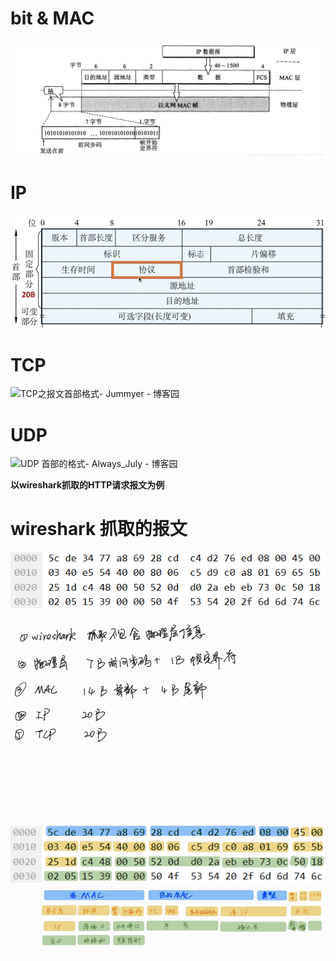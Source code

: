 

# bit & MAC

![](assets/sub1-报文格式.assets/2022-08-06-15-26-30-image.png)

# IP

![image-20220709163306078](./assets/%E7%AC%AC%E5%9B%9B%E7%AB%A0-%E7%BD%91%E7%BB%9C%E5%B1%82.assets/image-20220709163306078.png)

# TCP

![TCP之报文首部格式- Jummyer - 博客园](https://img2018.cnblogs.com/blog/1290987/201906/1290987-20190615111551823-1173939851.png)

# UDP

![UDP 首部的格式- Always_July - 博客园](https://images2018.cnblogs.com/blog/1090410/201805/1090410-20180528093418972-1266234238.png)

**以wireshark抓取的HTTP请求报文为例**

# wireshark 抓取的报文

![](assets/sub1-报文格式.assets/2022-08-06-15-33-01-image.png)



![](assets/sub1-报文格式.assets/2022-08-06-16-08-43-Screenshot_20220806-160755_Samsung%20Notes.jpg)
